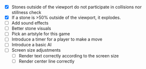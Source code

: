 - [x] Stones outside of the viewport do not participate in collisions nor stillness check
- [x] If a stone is >50% outside of the viewport, it explodes. 
- [ ] Add sound effects
- [ ] Better stone visuals
- [ ] Pick an artstyle for this game
- [ ] Introduce a timer for a player to make a move
- [ ] Introduce a basic AI
- [ ] Screen size adjustments
    - [ ] Render text correctly according to the screen size
    - [ ] Render center line correctly
